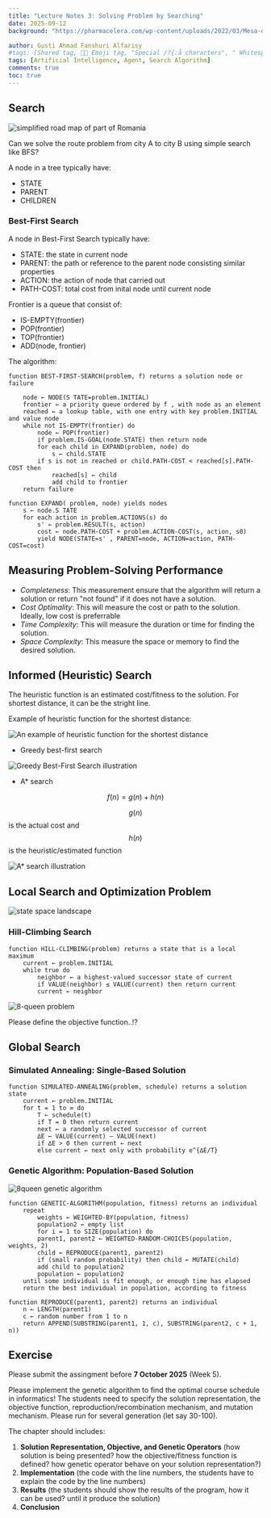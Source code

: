 ```yaml
---
title: "Lecture Notes 3: Solving Problem by Searching"
date: 2025-09-12
background: "https://pharmacelera.com/wp-content/uploads/2022/03/Mesa-de-trabajo-1-768x410.png"

author: Gusti Ahmad Fanshuri Alfarisy
#tags: [Shared tag, 👩‍🔬 Emoji tag, "Special /?{:å characters", " Whitespace before and after "]
tags: [Artificial Intelligence, Agent, Search Algorithm]
comments: true
toc: true
---
```


## Search

![simplified road map of part of Romania](/assets/theme/images/posts/map_romania.png)

Can we solve the route problem from city A to city B using simple search like BFS?

A node in a tree typically have:
- STATE
- PARENT
- CHILDREN

### Best-First Search

A node in Best-First Search typically have:
- STATE: the state in current node
- PARENT: the path or reference to the parent node consisting similar properties
- ACTION: the action of node that carried out
- PATH-COST: total cost from inital node until current node

Frontier is a queue that consist of:
- IS-EMPTY(frontier)
- POP(frontier)
- TOP(frontier)
- ADD(node, frontier)

The algorithm:

```
function BEST-FIRST-SEARCH(problem, f) returns a solution node or failure

    node ← NODE(S TATE=problem.INITIAL)
    frontier ← a priority queue ordered by f , with node as an element
    reached ← a lookup table, with one entry with key problem.INITIAL and value node
    while not IS-EMPTY(frontier) do
        node ← POP(frontier)
        if problem.IS-GOAL(node.STATE) then return node
        for each child in EXPAND(problem, node) do
            s ← child.STATE
        if s is not in reached or child.PATH-COST < reached[s].PATH-COST then
            reached[s] ← child
            add child to frontier
    return failure

function EXPAND( problem, node) yields nodes
    s ← node.S TATE
    for each action in problem.ACTIONS(s) do
        s' ← problem.RESULT(s, action)
        cost ← node.PATH-COST + problem.ACTION-COST(s, action, s0)
        yield NODE(STATE=s' , PARENT=node, ACTION=action, PATH-COST=cost)
```

## Measuring Problem-Solving Performance

- *Completeness*: This measurement ensure that the algorithm will return a solution or return "not found" if it does not have a solution.
- *Cost Optimality*: This will measure the cost or path to the solution. Ideally, low cost is preferrable
- *Time Complexity*: This will measure the duration or time for finding the solution.
- *Space Complexity*: This measure the space or memory to find the desired solution.


## Informed (Heuristic) Search

The heuristic function is an estimated cost/fitness to the solution. For shortest distance, it can be the stright line.

Example of heuristic function for the shortest distance:

![An example of heuristic function for the shortest distance](/assets/theme/images/posts/hf_shortest.png)

- Greedy best-first search

![Greedy Best-First Search illustration](/assets/theme/images/posts/greedy_example.png)

- A* search

$$
f(n) = g(n) + h(n)
$$

$$g(n)$$ is the actual cost and $$h(n)$$ is the heuristic/estimated function

![A* search illustration](/assets/theme/images/posts/astar_example.png)

## Local Search and Optimization Problem

![state space landscape](/assets/theme/images/posts/ss_landscape.png)


### Hill-Climbing Search

```
function HILL-CLIMBING(problem) returns a state that is a local maximum
    current ← problem.INITIAL
    while true do
        neighbor ← a highest-valued successor state of current
        if VALUE(neighbor) ≤ VALUE(current) then return current
        current ← neighbor
```

![8-queen problem](/assets/theme/images/posts/8queen_problem.png)

Please define the objective function..!?


## Global Search

### Simulated Annealing: Single-Based Solution


```
function SIMULATED-ANNEALING(problem, schedule) returns a solution state
    current ← problem.INITIAL
    for t = 1 to ∞ do
        T ← schedule(t)
        if T = 0 then return current
        next ← a randomly selected successor of current
        ∆E ← VALUE(current) – VALUE(next)
        if ∆E > 0 then current ← next
        else current ← next only with probability e^{∆E/T}
```
### Genetic Algorithm: Population-Based Solution

![8queen genetic algorithm](/assets/theme/images/posts/8queen_ga.png)

```
function GENETIC-ALGORITHM(population, fitness) returns an individual
    repeat
        weights ← WEIGHTED-BY(population, fitness)
        population2 ← empty list
        for i = 1 to SIZE(population) do
        parent1, parent2 ← WEIGHTED-RANDOM-CHOICES(population, weights, 2)
        child ← REPRODUCE(parent1, parent2)
        if (small random probability) then child ← MUTATE(child)
        add child to population2
        population ← population2
    until some individual is fit enough, or enough time has elapsed
    return the best individual in population, according to fitness

function REPRODUCE(parent1, parent2) returns an individual
    n ← LENGTH(parent1)
    c ← random number from 1 to n
    return APPEND(SUBSTRING(parent1, 1, c), SUBSTRING(parent2, c + 1, n))
```
## Exercise

Please submit the assingment before **7 October 2025** (Week 5).

Please implement the genetic algorithm to find the optimal course schedule in informatics! The students need to specify the solution representation, the objective function, reproduction/recombination mechanism, and mutation mechanism. Please run for several generation (let say 30-100).

The chapter should includes:
1. **Solution Representation, Objective, and Genetic Operators** (how solution is being presented? how the objective/fitness function is defined? how genetic operator behave on your solution representation?)
2. **Implementation** (the code with the line numbers, the students have to explain the code by the line numbers)
3. **Results** (the students should show the results of the program, how it can be used? until it produce the solution)
4. **Conclusion**